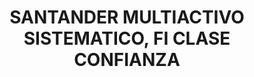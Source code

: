 ---
layout: fund
title: SANTANDER MULTIACTIVO SISTEMATICO, FI CLASE CONFIANZA
isin: ES0166494007
---